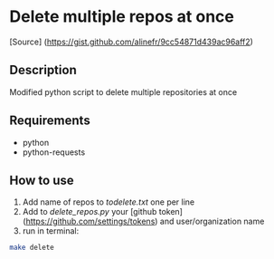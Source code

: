# Delete multiple repos at once
[Source] (https://gist.github.com/alinefr/9cc54871d439ac96aff2)

## Description

Modified python script to delete multiple repositories at once

## Requirements

- python
- python-requests

## How to use

1. Add name of repos to *todelete.txt* one per line
2. Add to *delete_repos.py* your [github token] (https://github.com/settings/tokens) and user/organization name
2. run in terminal:
```bash
make delete
```